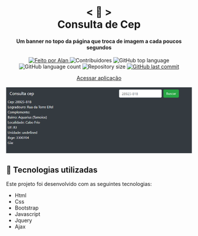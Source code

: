 <h1 align="center">
    < 🔎 > <br>
    Consulta de Cep
</h1>

<h4 align="center">
  Um banner no topo da página que troca de imagem a cada poucos segundos
</h4>

<p align="center">
  <a href="https://github.com/nerd0000">
    <img alt="Feito por Alan" src="https://img.shields.io/badge/made%20by-Alan-8743CC">
  </a>

  <img alt="Contribuidores" src="https://img.shields.io/github/contributors/Nerd0000/Consulta-de-Cep">

  <img alt="GitHub top language" src="https://img.shields.io/github/languages/top/Nerd0000/Consulta-de-Cep.svg">

  <img alt="GitHub language count" src="https://img.shields.io/github/languages/count/Nerd0000/Consulta-de-Cep.svg">

  <img alt="Repository size" src="https://img.shields.io/github/repo-size/Nerd0000/Consulta-de-Cep.svg">

  <a href="https://github.com/Nerd0000/Consulta-de-Cep/commits/master">
    <img alt="GitHub last commit" src="https://img.shields.io/github/last-commit/Nerd0000/Consulta-de-Cep.svg">
  </a>
</p>

<p align="center">
  <a href="https://nerd0000.github.io/Consulta-de-Cep">Acessar aplicação</a>
  <br><br>
  <img src="https://github.com/Nerd0000/Consulta-de-Cep/blob/master/foto.png"></img>
</p>

## 🚀 Tecnologias utilizadas

Este projeto foi desenvolvido com as seguintes tecnologias:

- Html
- Css
- Bootstrap
- Javascript
- Jquery
- Ajax
